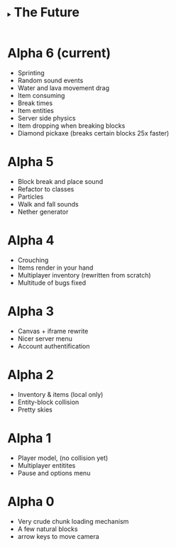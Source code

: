<details> <summary> <h1 style="display:inline-block"> The Future </h1> </summary>

## Alpha 8 (what's next)

Todo: Player movement checks

## Alpha 7 (current preview)

- TNT and a few entities

- Changelog + credits

- Camera effect option + leftclick/rightclick option

- A few more items / blocks

Todo: animated textures (water + lava)

Todo: water + lava cut textures for surface (and flowing variants)

</details>

# Alpha 6 (current)

- Sprinting
- Random sound events
- Water and lava movement drag
- Item consuming
- Break times
- Item entities
- Server side physics
- Item dropping when breaking blocks
- Diamond pickaxe (breaks certain blocks 25x faster)

# Alpha 5

- Block break and place sound
- Refactor to classes
- Particles
- Walk and fall sounds
- Nether generator

# Alpha 4

- Crouching
- Items render in your hand
- Multiplayer inventory (rewritten from scratch)
- Multitude of bugs fixed

# Alpha 3

- Canvas + iframe rewrite
- Nicer server menu
- Account authentification

# Alpha 2

- Inventory & items (local only)
- Entity-block collision
- Pretty skies

# Alpha 1

- Player model, (no collision yet)
- Multiplayer entitites
- Pause and options menu

# Alpha 0

- Very crude chunk loading mechanism
- A few natural blocks
- arrow keys to move camera